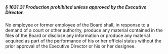 ##### § 1631.31 Production prohibited unless approved by the Executive Director. #####

No employee or former employee of the Board shall, in response to a demand of a court or other authority, produce any material contained in the files of the Board or disclose any information or produce any material acquired as part of the performance of his or her official status without the prior approval of the Executive Director or his or her designee.